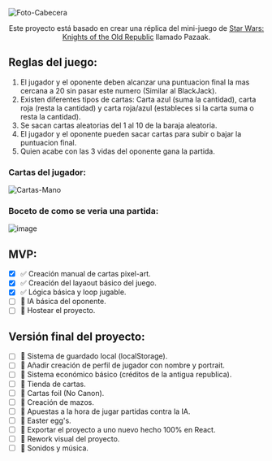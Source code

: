 ![Foto-Cabecera](https://github.com/user-attachments/assets/20969756-db75-47f9-bef5-3d6c9f574947)

<p align="center" font-size=36px> Este proyecto está basado en crear una réplica del mini-juego de <a href="https://es.wikipedia.org/wiki/Star_Wars:_Caballeros_de_la_Antigua_Rep%C3%BAblica_(videojuego)" target="_blank"> Star Wars: Knights of the Old Republic</a> llamado Pazaak.</p>

## Reglas del juego:

1. El jugador y el oponente deben alcanzar una puntuacion final la mas cercana a 20 sin pasar este numero (Similar al BlackJack).
2. Existen diferentes tipos de cartas: Carta azul (suma la cantidad), carta roja (resta la cantidad) y carta roja/azul (estableces si la carta suma o resta la cantidad).
3. Se sacan cartas aleatorias del 1 al 10 de la baraja aleatoria.
4. El jugador y el oponente pueden sacar cartas para subir o bajar la puntuacion final.
5. Quien acabe con las 3 vidas del oponente gana la partida.

### Cartas del jugador:

![Cartas-Mano](https://github.com/user-attachments/assets/6072554f-c02e-408e-a10e-79a3bf4097f9)

### Boceto de como se veria una partida:

![image](https://github.com/user-attachments/assets/a4c0bc83-b237-42ff-b7d3-cb9290136501)

## MVP:

- [x] ✅ Creación manual de cartas pixel-art.
- [x] ✅ Creación del layaout básico del juego.
- [x] ✅ Lógica básica y loop jugable.
- [ ] 🚧 IA básica del oponente.
- [ ] 📅 Hostear el proyecto.

## Versión final del proyecto:

- [ ] 📅 Sistema de guardado local (localStorage).
- [ ] 📅 Añadir creación de perfil de jugador con nombre y portrait.
- [ ] 📅 Sistema económico básico (créditos de la antigua republica).
- [ ] 📅 Tienda de cartas.
- [ ] 📅 Cartas foil (No Canon).
- [ ] 📅 Creación de mazos.
- [ ] 📅 Apuestas a la hora de jugar partidas contra la IA.
- [ ] 📅 Easter egg's.
- [ ] 📅 Exportar el proyecto a uno nuevo hecho 100% en React.
- [ ] 📅 Rework visual del proyecto.
- [ ] 📅 Sonidos y música.
